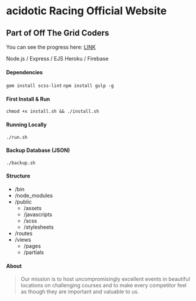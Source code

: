 # acidotic Racing Official Website

## Part of Off The Grid Coders

You can see the progress here: [LINK](https://acidotic.herokuapp.com/)

Node.js / Express / EJS
Heroku / Firebase

#### Dependencies
`gem install scss-lint`
`npm install gulp -g`

#### First Install & Run
`chmod +x install.sh && ./install.sh`

#### Running Locally
`./run.sh`

#### Backup Database (JSON)
`./backup.sh`

#### Structure
+ /bin
+ /node_modules
+ /public
  - /assets
  - /javascripts
  - /scss
  - /stylesheets
+ /routes
+ /views
  - /pages
  - /partials

#### About

>Our mission is to host uncompromisingly excellent events in beautiful locations on challenging courses and to make every competitor feel as though they are important and valuable to us.
